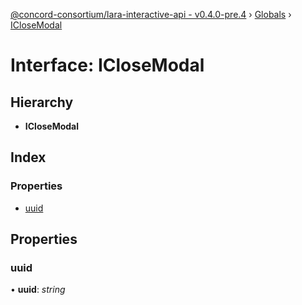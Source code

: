 [@concord-consortium/lara-interactive-api - v0.4.0-pre.4](../README.md) › [Globals](../globals.md) › [ICloseModal](iclosemodal.md)

# Interface: ICloseModal

## Hierarchy

* **ICloseModal**

## Index

### Properties

* [uuid](iclosemodal.md#uuid)

## Properties

###  uuid

• **uuid**: *string*
